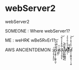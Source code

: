 # webServer2
webServer2


SOMEONE       : Where webServer1?


ME            : weHR€ wBe5RvEr1?




AWS ANCIENTDEMON :i̴̢͕̭͔͔̖͍̰̤̫̍n̷̻͔͍̳̹̩̹͚̪̟̠̺̿̀̍͋̈̍̈́͘͝ͅ ̶̭̰̫̘̹́͛̄̈̿̈́̅͘ḍ̷̢̦̈͑̑a̴̛̖͉̜̗̱̮̦̬̾̿͋̂̽̽̒̓̃̏͘͝ͅ ̸̡͖̰̬̫̳̖͉̯͓̈̊͆͐͂́͛͘̚ṿ̸̢̨͍̤̪͇̳̩͈̎̀̀́̔̆o̴̦̙͔̔̽̾̂͋͗͋͛̌̓̉̚͘ȉ̷̛̛̦͕͗͛̏́̂͒͒̊̃͋d̷̢̧̛̠͚͔̻̼̝̟͉̦̠͉͚̓͗͂̌̈́̎̐̓͋͝
